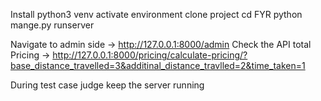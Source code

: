 Install python3 venv
activate environment
clone project
cd FYR
python mange.py runserver

Navigate to admin side -> http://127.0.0.1:8000/admin
Check the API total Pricing -> http://127.0.0.1:8000/pricing/calculate-pricing/?base_distance_travelled=3&additinal_distance_travlled=2&time_taken=1

During test case judge keep the server running
